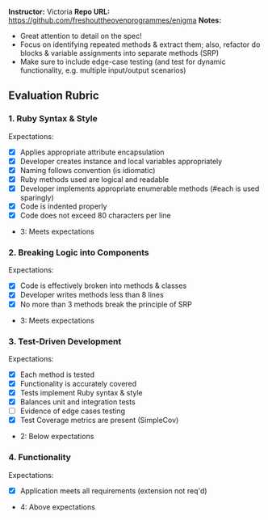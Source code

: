 **Instructor:** Victoria
**Repo URL:** https://github.com/freshouttheovenprogrammes/enigma
**Notes:**

* Great attention to detail on the spec!
* Focus on identifying repeated methods & extract them; also, refactor do blocks & variable assignments into separate methods (SRP)
* Make sure to include edge-case testing (and test for dynamic functionality, e.g. multiple input/output scenarios)


## Evaluation Rubric

### 1. Ruby Syntax & Style

Expectations: 

- [x] Applies appropriate attribute encapsulation  
- [x] Developer creates instance and local variables appropriately
- [x] Naming follows convention (is idiomatic)
- [x] Ruby methods used are logical and readable  
- [x] Developer implements appropriate enumerable methods (#each is used sparingly)
- [x] Code is indented properly
- [x] Code does not exceed 80 characters per line  

* 3: Meets expectations

### 2. Breaking Logic into Components

Expectations: 

- [x] Code is effectively broken into methods & classes 
- [x] Developer writes methods less than 8 lines 
- [x] No more than 3 methods break the principle of SRP 

* 3: Meets expectations


### 3. Test-Driven Development

Expectations: 

- [x] Each method is tested  
- [x] Functionality is accurately covered
- [x] Tests implement Ruby syntax & style   
- [x] Balances unit and integration tests 
- [ ] Evidence of edge cases testing 
- [x] Test Coverage metrics are present (SimpleCov)

* 2: Below expectations

### 4. Functionality

Expectations: 

- [x] Application meets all requirements (extension not req'd)

* 4: Above expectations

